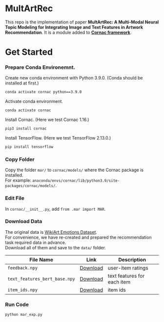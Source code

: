 # MultArtRec
This repo is the implementation of paper **MultArtRec: A Multi-Modal Neural Topic Modeling for Integrating Image and Text Features in Artwork Recommendation**. It is a module added to **[Cornac framework](https://github.com/PreferredAI/cornac)**.

# Get Started

### Prepare Conda Environemnt.

Create new conda environment with Python 3.9.0. (Conda should be installed at first.)
  ```bash
  conda activate cornac python==3.9.0
  ```
Activate conda environment.
  ```bash
  conda activate cornac
  ```
Install Cornac. (Here we test Cornac 1.16.)
  ```bash
  pip3 install cornac
  ```
Install TensorFlow. (Here we test TensorFlow 2.13.0.)
  ```bash
  pip install tensorflow
  ```

### Copy Folder

Copy the folder `mar/` to `cornac/models/` where the Cornac package is installed.  
For example: `anaconda/envs/cornac/lib/python3.9/site-packages/cornac/models/`.

### Edit File

In `cornac/__init__.py`, add `from .mar import MAR`.

### Download Data

The original data is [WikiArt Emotions Dataset](https://saifmohammad.com/WebPages/wikiartemotions.html).  
For convenience, we have re-created and prepared the recommendation task required data in advance.  
Download all of them and save to the `data/` folder.

| File Name     | Link | Description|
| ----------- | ----------- | ----------- |
| `feedback.npy`      | [Download](https://drive.google.com/file/d/1ct2VbClkNNpvQxs_ekMdVMaw5bfaaxoZ/view?usp=drive_link)       | user-item ratings|
| `text_features_bert_base.npy`   | [Download](https://drive.google.com/file/d/14_4YdbCSg5XUzPfa9FLtQz3xsQfvpNu7/view?usp=drive_link)        | text features for each item|
|`item_ids.npy`  |[Download](https://drive.google.com/file/d/16PfxjpiFfBn4_n_j85X0htQj-ePSe9m5/view?usp=drive_link)| item ids|

### Run Code
  ```bash
  python mar_exp.py
  ```


